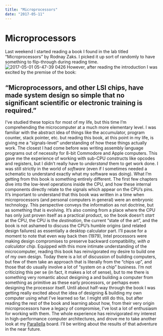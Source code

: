 ```yaml
---
title: "Microprocessors"
date: "2017-05-11"
---
```


<div class="content">
<h1 id="microprocessors">Microprocessors</h1>
<p>Last weekend I started reading a book I found in the lab titled “Microprocessors” by Rodnay Zaks. I picked it up sort of randomly to have something to flip-through during reading time. <img alt="2017-05-01 05-47-39 0426" src="/wp/2017/05/2017-05-01-05-47-39-0426.jpg"/> However, after reading the introduction I was excited by the premise of the book:</p>
<h2 id="microprocessors-and-other-lsi-chips-have-made-system-design-so-simple-that-no-significant-scientific-or-electronic-training-is-required">“Microprocessors, and other LSI chips, have made system design so simple that no significant scientific or electronic training is required.”</h2>
<p>I’ve studied these topics for most of my life, but this time I’m comprehending the microcomputer at a much more elementary level. I was familiar with the abstract idea of things like the accumulator, program counter, stack pointer, etc. but reading this book, at this point in my life, is giving me a “signals-level” understanding of how these things actually work. The closest I had come before was writing assembly language programs out of necessity for 8-bit Commodore and Apple computers. This gave me the experience of working with sub-CPU constructs like opcodes and registers, but I didn’t really have to <em>understand</em> them to get work done. I was still strictly in the world of <em>software</em> (even if I sometimes needed a schematic to understand exactly what my software was doing). What I’m getting from this book is something entirely different. The first few chapters dive into the low-level operations inside the CPU, and how these internal components directly relate to the signals which appear on the CPU’s pins. It’s important to understand that this book was written in a time when microprocessors (and personal computers in general) were an embryonic technology. This perspective conveys the information as not doctrine, but as something that is evolving. It’s also coming from a place where the CPU has only just proven itself as a practical product, so the book doesn’t <em>start</em> at the CPU, the CPU is the <em>destination</em>, the current “state of the art”, and the book is not ashamed to discuss the CPU’s humble origins (and related design failures) as essentially a desktop calculator part. I’ll pause for a moment to note that even way back then (1979), Intel processors were making design compromises to preserve backward compatibility, <em>with a calculator chip</em>. Equipped with this more intimate understanding of the microcomputer, reading this book has reinvigorated my desire to build one of my own design. Today there is a lot of discussion of building computers, but few of them take an approach that is literally from the “chips up”, and those that do usually involve a lot of “system on a chip” business. I’m not criticizing this per se (in fact, it makes a lot of sense), but to me there is something very romantic about designing a and building a computer from something as primitive as these early processors, or perhaps even designing the processor itself. Until about half-way through the book I was getting really excited about the idea of designing &amp; building my own computer using what I’ve learned so far. I might still do this, but after reading the rest of the book and learning about how, from their very origin microprocessors have a legacy of compromise, I’ve lost a lot of enthusiasm for working with them. The whole experience has reinvigorated my interest in high-performance computer architectures, and drove me to take another look at my <a href="http://www.parallella.org" target="_blank">Parallella</a> board. I’ll be writing about the results of that adventure in the near future.</p>
</div>
